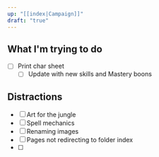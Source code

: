 ```yaml
---
up: "[[index|Campaign]]"
draft: "true"
---
```

## What I'm trying to do

- [ ] Print char sheet
	- [ ] Update with new skills and Mastery boons

## Distractions

- [ ] Art for the jungle
- [ ] Spell mechanics
- [ ] Renaming images
- [ ] Pages not redirecting to folder index
- [ ] 
